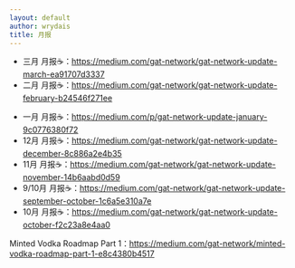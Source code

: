 ```yaml
---
layout: default
author: wrydais
title: 月报
---
```


* 三月 月报☕️：https://medium.com/gat-network/gat-network-update-march-ea91707d3337
* 二月 月报☕️：https://medium.com/gat-network/gat-network-update-february-b24546f271ee
<!--more-->

* 一月 月报☕️：https://medium.com/p/gat-network-update-january-9c0776380f72
* 12月 月报☕️：https://medium.com/gat-network/gat-network-update-december-8c886a2e4b35
* 11月 月报☕️：https://medium.com/gat-network/gat-network-update-november-14b6aabd0d59
* 9/10月 月报☕️：https://medium.com/gat-network/gat-network-update-september-october-1c6a5e310a7e
* 10月 月报☕️：https://medium.com/gat-network/gat-network-update-october-f2c23a8e4aa0

Minted Vodka Roadmap  Part 1：https://medium.com/gat-network/minted-vodka-roadmap-part-1-e8c4380b4517
